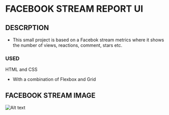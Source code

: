 # FACEBOOK STREAM REPORT UI 


## DESCRPTION 

 - This small project is based on a Facebok stream metrics where 
 it shows the number of views, reactions, comment, stars etc.



### USED

HTML and CSS

- With a combination of Flexbox and Grid

## FACEBOOK STREAM IMAGE

![Alt text](app%fbstreamreport.jpg)<br>